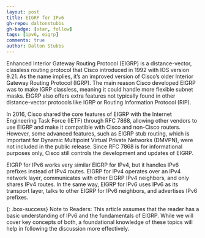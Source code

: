 ```yaml
---
layout: post
title: EIGRP for IPv6
gh-repo: daltonstubbs
gh-badge: [star, follow]
tags: [ipv6, eigrp]
comments: true
author: Dalton Stubbs
---
```


Enhanced Interior Gateway Routing Protocol (EIGRP) is a distance-vector, classless routing protocol that Cisco introduced in 1992 with IOS version 9.21. As the name implies, it’s an improved version of Cisco’s older Interior Gateway Routing Protocol (IGRP). The main reason Cisco developed EIGRP was to make IGRP classless, meaning it could handle more flexible subnet masks. EIGRP also offers extra features not typically found in other distance-vector protocols like IGRP or Routing Information Protocol (RIP).

In 2016, Cisco shared the core features of EIGRP with the Internet Engineering Task Force (IETF) through RFC 7868, allowing other vendors to use EIGRP and make it compatible with Cisco and non-Cisco routers. However, some advanced features, such as EIGRP stub routing, which is important for Dynamic Multipoint Virtual Private Networks (DMVPN), were not included in the public release. Since RFC 7868 is for informational purposes only, Cisco still controls the development and updates of EIGRP.

EIGRP for IPv6 works very similar EIGRP for IPv4, but it handles IPv6 prefixes instead of IPv4 routes. EIGRP for IPv4 operates over an IPv4 network layer, communicates with other EIGRP IPv4 neighbors, and only shares IPv4 routes. In the same way, EIGRP for IPv6 uses IPv6 as its transport layer, talks to other EIGRP for IPv6 neighbors, and advertises IPv6 prefixes.

{: .box-success}
Note to Readers: This article assumes that the reader has a basic understanding of IPv6 and the fundamentals of EIGRP. While we will cover key concepts of both, a foundational knowledge of these topics will help in following the discussion more effectively.

